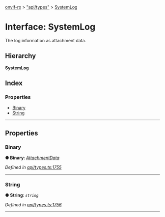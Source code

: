 [onvif-rx](../README.md) > ["api/types"](../modules/_api_types_.md) > [SystemLog](../interfaces/_api_types_.systemlog.md)

# Interface: SystemLog

The log information as attachment data.

## Hierarchy

**SystemLog**

## Index

### Properties

* [Binary](_api_types_.systemlog.md#binary)
* [String](_api_types_.systemlog.md#string)

---

## Properties

<a id="binary"></a>

###  Binary

**● Binary**: *[AttachmentData](_api_types_.attachmentdata.md)*

*Defined in [api/types.ts:1755](https://github.com/patrickmichalina/onvif-rx/blob/1596479/src/api/types.ts#L1755)*

___
<a id="string"></a>

###  String

**● String**: *`string`*

*Defined in [api/types.ts:1756](https://github.com/patrickmichalina/onvif-rx/blob/1596479/src/api/types.ts#L1756)*

___

